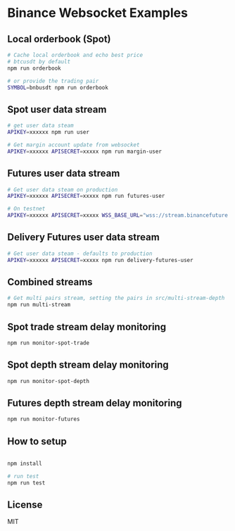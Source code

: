 # Binance Websocket Examples

## Local orderbook (Spot)

```bash
# Cache local orderbook and echo best price
# btcusdt by default
npm run orderbook

# or provide the trading pair
SYMBOL=bnbusdt npm run orderbook

```

## Spot user data stream

```bash
# get user data steam
APIKEY=xxxxxx npm run user

# Get margin account update from websocket
APIKEY=xxxxxx APISECRET=xxxxx npm run margin-user
```

## Futures user data stream

```bash
# Get user data steam on production
APIKEY=xxxxxx APISECRET=xxxxx npm run futures-user

# On testnet
APIKEY=xxxxxx APISECRET=xxxxx WSS_BASE_URL="wss://stream.binancefuture.com/" HTTP_BASE_URL="https://testnet.binancefuture.com/" npm run futures-user
```

## Delivery Futures user data stream

```bash
# Get user data steam - defaults to production
APIKEY=xxxxxx APISECRET=xxxxx npm run delivery-futures-user
```

## Combined streams

```bash
# Get multi pairs stream, setting the pairs in src/multi-stream-depth
npm run multi-stream
```

## Spot trade stream delay monitoring

```bash
npm run monitor-spot-trade
```

## Spot depth stream delay monitoring

```bash
npm run monitor-spot-depth
```

## Futures depth stream delay monitoring

```bash
npm run monitor-futures
```

## How to setup

```bash

npm install

# run test
npm run test

```

## License
MIT
